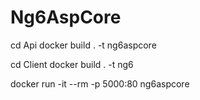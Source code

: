 # Ng6AspCore

cd Api
docker build . -t ng6aspcore

cd Client
docker build . -t ng6

docker run -it --rm -p 5000:80 ng6aspcore